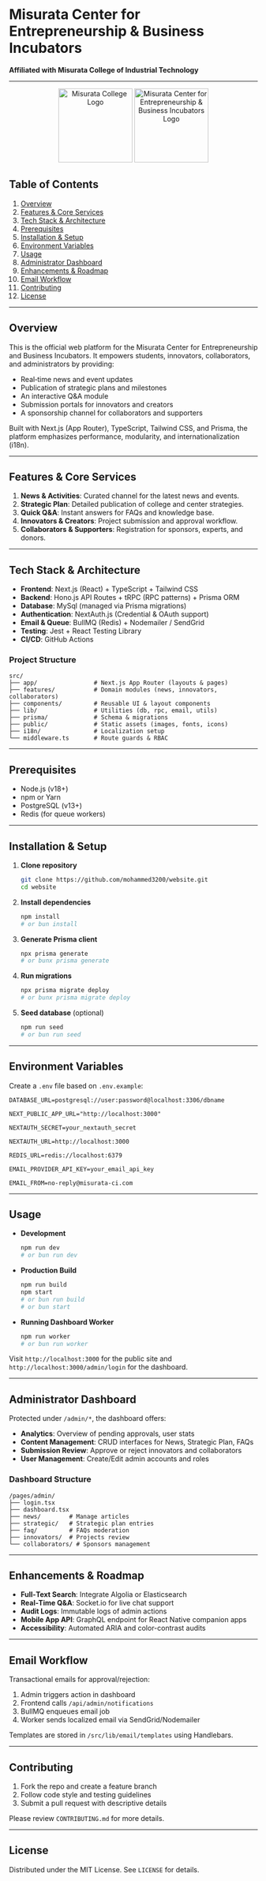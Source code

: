 # Misurata Center for Entrepreneurship & Business Incubators

**Affiliated with Misurata College of Industrial Technology**

---

<p align="center">
  <img src="./public/assets/icons/college.png" alt="Misurata College Logo" width="150" />
  <img src="./public/assets/icons/logo.svg" alt="Misurata Center for Entrepreneurship & Business Incubators Logo" width="150" />
</p>

## Table of Contents
1. [Overview](#overview)
2. [Features & Core Services](#features--core-services)
3. [Tech Stack & Architecture](#tech-stack--architecture)
4. [Prerequisites](#prerequisites)
5. [Installation & Setup](#installation--setup)
6. [Environment Variables](#environment-variables)
7. [Usage](#usage)
8. [Administrator Dashboard](#administrator-dashboard)
9. [Enhancements & Roadmap](#enhancements--roadmap)
10. [Email Workflow](#email-workflow)
11. [Contributing](#contributing)
12. [License](#license)

---

## Overview
This is the official web platform for the Misurata Center for Entrepreneurship and Business Incubators. It empowers students, innovators, collaborators, and administrators by providing:
- Real‑time news and event updates
- Publication of strategic plans and milestones
- An interactive Q&A module
- Submission portals for innovators and creators
- A sponsorship channel for collaborators and supporters

Built with Next.js (App Router), TypeScript, Tailwind CSS, and Prisma, the platform emphasizes performance, modularity, and internationalization (i18n).

---

## Features & Core Services
1. **News & Activities**: Curated channel for the latest news and events.
2. **Strategic Plan**: Detailed publication of college and center strategies.
3. **Quick Q&A**: Instant answers for FAQs and knowledge base.
4. **Innovators & Creators**: Project submission and approval workflow.
5. **Collaborators & Supporters**: Registration for sponsors, experts, and donors.

---

## Tech Stack & Architecture
- **Frontend**: Next.js (React) + TypeScript + Tailwind CSS
- **Backend**: Hono.js API Routes + tRPC (RPC patterns) + Prisma ORM
- **Database**: MySql (managed via Prisma migrations)
- **Authentication**: NextAuth.js (Credential & OAuth support)
- **Email & Queue**: BullMQ (Redis) + Nodemailer / SendGrid
- **Testing**: Jest + React Testing Library
- **CI/CD**: GitHub Actions

### Project Structure
```
src/
├── app/                # Next.js App Router (layouts & pages)
├── features/           # Domain modules (news, innovators, collaborators)
├── components/         # Reusable UI & layout components
├── lib/                # Utilities (db, rpc, email, utils)
├── prisma/             # Schema & migrations
├── public/             # Static assets (images, fonts, icons)
├── i18n/               # Localization setup
└── middleware.ts       # Route guards & RBAC
```

---

## Prerequisites
- Node.js (v18+)
- npm or Yarn
- PostgreSQL (v13+)
- Redis (for queue workers)

---

## Installation & Setup
1. **Clone repository**
   ```bash
   git clone https://github.com/mohammed3200/website.git
   cd website
   ```
2. **Install dependencies**
   ```bash
   npm install
   # or bun install
   ```
3. **Generate Prisma client**
   ```bash
   npx prisma generate
   # or bunx prisma generate
   ```
4. **Run migrations**
   ```bash
   npx prisma migrate deploy
   # or bunx prisma migrate deploy
   ```
5. **Seed database** (optional)
   ```bash
   npm run seed
   # or bun run seed
   ```

---

## Environment Variables
Create a `.env` file based on `.env.example`:
```
DATABASE_URL=postgresql://user:password@localhost:3306/dbname

NEXT_PUBLIC_APP_URL="http://localhost:3000"

NEXTAUTH_SECRET=your_nextauth_secret

NEXTAUTH_URL=http://localhost:3000

REDIS_URL=redis://localhost:6379

EMAIL_PROVIDER_API_KEY=your_email_api_key

EMAIL_FROM=no-reply@misurata-ci.com
```

---

## Usage
- **Development**
  ```bash
  npm run dev
  # or bun run dev
  ```
- **Production Build**
  ```bash
  npm run build
  npm start
  # or bun run build
  # or bun start
  ```
- **Running Dashboard Worker**
  ```bash
  npm run worker
  # or bun run worker
  ```

Visit `http://localhost:3000` for the public site and `http://localhost:3000/admin/login` for the dashboard.

---

## Administrator Dashboard
Protected under `/admin/*`, the dashboard offers:
- **Analytics**: Overview of pending approvals, user stats
- **Content Management**: CRUD interfaces for News, Strategic Plan, FAQs
- **Submission Review**: Approve or reject innovators and collaborators
- **User Management**: Create/Edit admin accounts and roles

### Dashboard Structure
```
/pages/admin/
├── login.tsx
├── dashboard.tsx
├── news/        # Manage articles
├── strategic/   # Strategic plan entries
├── faq/         # FAQs moderation
├── innovators/  # Projects review
└── collaborators/ # Sponsors management
```

---

## Enhancements & Roadmap
- **Full‑Text Search**: Integrate Algolia or Elasticsearch
- **Real‑Time Q&A**: Socket.io for live chat support
- **Audit Logs**: Immutable logs of admin actions
- **Mobile App API**: GraphQL endpoint for React Native companion apps
- **Accessibility**: Automated ARIA and color-contrast audits

---

## Email Workflow
Transactional emails for approval/rejection:
1. Admin triggers action in dashboard
2. Frontend calls `/api/admin/notifications`
3. BullMQ enqueues email job
4. Worker sends localized email via SendGrid/Nodemailer

Templates are stored in `/src/lib/email/templates` using Handlebars.

---

## Contributing
1. Fork the repo and create a feature branch
2. Follow code style and testing guidelines
3. Submit a pull request with descriptive details

Please review `CONTRIBUTING.md` for more details.

---

## License
Distributed under the MIT License. See `LICENSE` for details.
